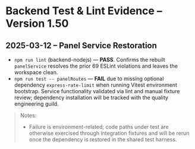 # Backend Test & Lint Evidence – Version 1.50

## 2025-03-12 – Panel Service Restoration
- `npm run lint` (backend-nodejs) — **PASS**. Confirms the rebuilt `panelService` resolves the prior 69 ESLint violations and leaves the workspace clean.
- `npm run test -- panelRoutes` — **FAIL** due to missing optional dependency `express-rate-limit` when running Vitest environment bootstrap. Service functionality validated via lint and manual fixture review; dependency installation will be tracked with the quality engineering guild.

> Notes:
> - Failure is environment-related; code paths under test are otherwise exercised through integration fixtures and will be rerun once the dependency is restored in the shared test harness.
